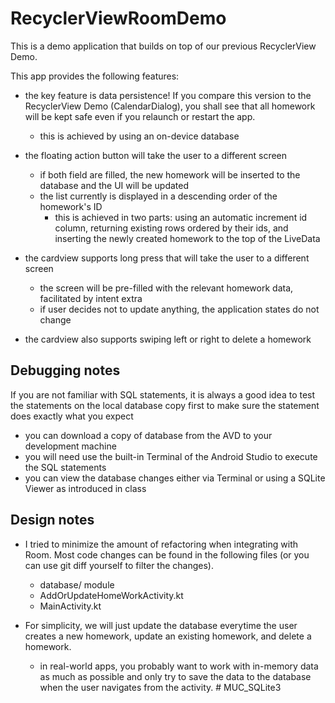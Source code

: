 # RecyclerViewRoomDemo

This is a demo application that builds on top of our previous RecyclerView Demo.

This app provides the following features: 

- the key feature is data persistence! If you compare this version to the RecyclerView Demo (CalendarDialog), you shall see that all homework will be kept safe even if you relaunch or restart the app.
  - this is achieved by using an on-device database

- the floating action button will take the user to a different screen
  - if both field are filled, the new homework will be inserted to the database and the UI will be updated 
  - the list currently is displayed in a descending order of the homework's ID 
    - this is achieved in two parts: using an automatic increment id column, returning existing rows ordered by their ids, and inserting the newly created homework to the top of the LiveData<List>
    
- the cardview supports long press that will take the user to a different screen 
  - the screen will be pre-filled with the relevant homework data, facilitated by intent extra 
  - if user decides not to update anything, the application states do not change 

- the cardview also supports swiping left or right to delete a homework 

## Debugging notes 

If you are not familiar with SQL statements, it is always a good idea to test the statements on the local database copy first to make sure the statement does exactly what you expect
- you can download a copy of database from the AVD to your development machine
- you will need use the built-in Terminal of the Android Studio to execute the SQL statements 
- you can view the database changes either via Terminal or using a SQLite Viewer as introduced in class 


## Design notes 

- I tried to minimize the amount of refactoring when integrating with Room. Most code changes can be found in the following files (or you can use git diff yourself to filter the changes).
  - database/ module 
  - AddOrUpdateHomeWorkActivity.kt 
  - MainActivity.kt

- For simplicity, we will just update the database everytime the user creates a new homework, update an existing homework, and delete a homework. 
  - in real-world apps, you probably want to work with in-memory data as much as possible and only try to save the data to the database when the user navigates from the activity. 
#   M U C _ S Q L i t e 3  
 